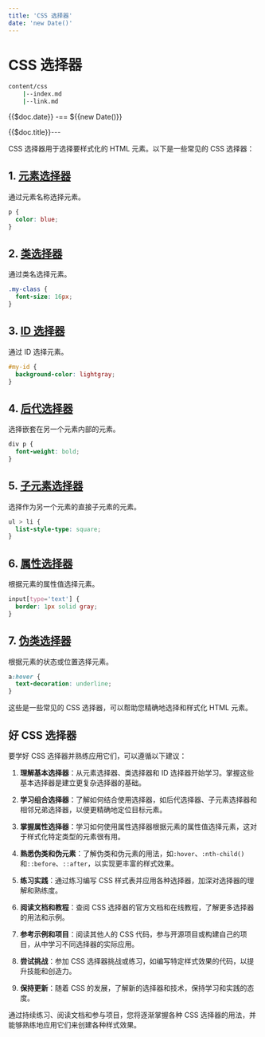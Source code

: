 ```yaml
---
title: 'CSS 选择器'
date: 'new Date()'
---
```


# CSS 选择器

```bash [add.dir] {2,3} info=ddd
content/css
    |--index.md
    |--link.md
```

{{$doc.date}} -== ${{new Date()}}

{{$doc.title}}---

CSS 选择器用于选择要样式化的 HTML 元素。以下是一些常见的 CSS 选择器：

## 1. **[元素选择器](1.element.md)**

通过元素名称选择元素。

```css
p {
  color: blue;
}
```

## 2. **[类选择器](./2.class.md)**

通过类名选择元素。

```css
.my-class {
  font-size: 16px;
}
```

## 3. **[ID 选择器](./3.id.md)**

通过 ID 选择元素。

```css
#my-id {
  background-color: lightgray;
}
```

## 4. **[后代选择器](./4.descendant.md)**

选择嵌套在另一个元素内部的元素。

```css
div p {
  font-weight: bold;
}
```

## 5. **[子元素选择器](./5.child.md)**

选择作为另一个元素的直接子元素的元素。

```css
ul > li {
  list-style-type: square;
}
```

## 6. **[属性选择器](./6.property.md)**

根据元素的属性值选择元素。

```css
input[type='text'] {
  border: 1px solid gray;
}
```

## 7. **[伪类选择器](./7.pseudo-class.md)**

根据元素的状态或位置选择元素。

```css
a:hover {
  text-decoration: underline;
}
```

这些是一些常见的 CSS 选择器，可以帮助您精确地选择和样式化 HTML 元素。

## 好 CSS 选择器

要学好 CSS 选择器并熟练应用它们，可以遵循以下建议：

1. **理解基本选择器**：从元素选择器、类选择器和 ID 选择器开始学习。掌握这些基本选择器是建立更复杂选择器的基础。

2. **学习组合选择器**：了解如何结合使用选择器，如后代选择器、子元素选择器和相邻兄弟选择器，以便更精确地定位目标元素。

3. **掌握属性选择器**：学习如何使用属性选择器根据元素的属性值选择元素，这对于样式化特定类型的元素很有用。

4. **熟悉伪类和伪元素**：了解伪类和伪元素的用法，如`:hover`、`:nth-child()`和`::before`、`::after`，以实现更丰富的样式效果。

5. **练习实践**：通过练习编写 CSS 样式表并应用各种选择器，加深对选择器的理解和熟练度。

6. **阅读文档和教程**：查阅 CSS 选择器的官方文档和在线教程，了解更多选择器的用法和示例。

7. **参考示例和项目**：阅读其他人的 CSS 代码，参与开源项目或构建自己的项目，从中学习不同选择器的实际应用。

8. **尝试挑战**：参加 CSS 选择器挑战或练习，如编写特定样式效果的代码，以提升技能和创造力。

9. **保持更新**：随着 CSS 的发展，了解新的选择器和技术，保持学习和实践的态度。

通过持续练习、阅读文档和参与项目，您将逐渐掌握各种 CSS 选择器的用法，并能够熟练地应用它们来创建各种样式效果。
